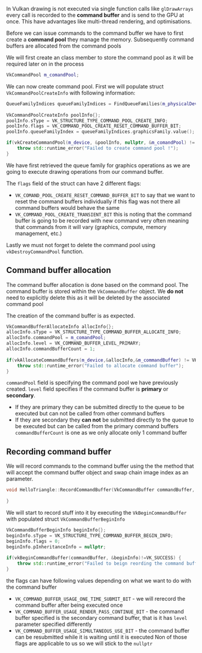 In Vulkan drawing is not executed via single function calls like `glDrawArrays` every call is recorded to the **command buffer** and is send to the GPU at once. This have advantages like multi-thread rendering, and optimisations.

Before we can issue commands to the command buffer we have to first create a **command pool** they manage the memory. Subsequently command buffers are allocated from the command pools 

We will first create an class member to store the command pool as it will be required later on in the process

```c++
VkCommandPool m_comandPool;
```

We can now create command pool. First we will populate struct `VkCommandPoolCreateInfo` with following information:

```c++
QueueFamilyIndices queueFamilyIndices = FindQueueFamilies(m_physicalDevice, m_sruface);  
  
VkCommandPoolCreateInfo poolInfo{};  
poolInfo.sType = VK_STRUCTURE_TYPE_COMMAND_POOL_CREATE_INFO;  
poolInfo.flags = VK_COMMAND_POOL_CREATE_RESET_COMMAND_BUFFER_BIT;  
poolInfo.queueFamilyIndex = queueFamilyIndices.graphicsFamily.value();

if(vkCreateCommandPool(m_device, &poolInfo, nullptr, &m_comandPool) != VK_SUCCESS) {  
    throw std::runtime_error("Failed to create command pool !");  
}
```

We have first retrieved the queue family for graphics operations as we are going to execute drawing operations from our command buffer. 

The `flags` field of the struct can have 2 different flags:
- `VK_COMAND_POOL_CREATE_RESET_COMMAND_BUFFER_BIT` to say that we want to reset the command buffers individually if this flag was not there all command buffers would behave the same 
- `VK_COMMAND_POOL_CREATE_TRANSIENT_BIT` this is noting that the command buffer is going to be recorded with new command very often meaning that commands from it will vary (graphics, compute, memory management, etc.) 

Lastly we must not forget to delete the command pool using `vkDestroyCommandPool` function.

## Command buffer allocation

The command buffer allocation is done based on the command pool. The command buffer is stored within the `VkCommandBuffer` object. We **do not** need to explicitly delete this as it will be deleted by the associated command pool

The creation of the command buffer is as expected.

```c++
VkCommandBufferAllocateInfo allocInfo{};  
allocInfo.sType = VK_STRUCTURE_TYPE_COMMAND_BUFFER_ALLOCATE_INFO;  
allocInfo.commandPool = m_comandPool;  
allocInfo.level = VK_COMMAND_BUFFER_LEVEL_PRIMARY;  
allocInfo.commandBufferCount = 1;  
  
if(vkAllocateCommandBuffers(m_device,&allocInfo,&m_commandBuffer) != VK_SUCCESS) {  
    throw std::runtime_error("Failed to allocate command buffer");  
}
```
`commandPool` field is specifying the command pool we have previously created.
`level` field specifies if the command buffer is **primary** or **secondary**. 
- If they are primary they can be submitted directly to the queue to be executed but can not be called from other command buffers
- If they are secondary they **can not** be submitted directly to the queue to be executed but can be called from the primary command buffers 
`commandBufferCount` is one as we only allocate only 1 command buffer

## Recording command buffer

We will record commands to the command buffer using the the method that will accept the command buffer object and swap chain image index as an parameter. 

```c++
void HelloTriangle::RecordCommandBuffer(VkCommandBuffer commandBuffer, uint32_t imageIndex) {  
  
}
```

We will start to record stuff into it by executing the `VkBeginCommandBuffer` with populated struct `VkCommandBufferBeginInfo` 

```c++
VkCommandBufferBeginInfo beginInfo{};  
beginInfo.sType = VK_STRUCTURE_TYPE_COMMAND_BUFFER_BEGIN_INFO;  
beginInfo.flags = 0;  
beginInfo.pInheritanceInfo = nullptr;  
  
if(vkBeginCommandBuffer(commandBuffer, &beginInfo)!=VK_SUCCESS) {  
    throw std::runtime_error("Failed to beign reording the command buffer");  
}
```

the flags can have following values depending on what we want to do with the command buffer
- `VK_COMMAND_BUFFER_USAGE_ONE_TIME_SUBMIT_BIT` - we will rerecord the command buffer after being executed once 
- `VK_COMMAND_BUFFER_USAGE_RENDER_PASS_CONTINUE_BIT` - the command buffer specified is the secondary command buffer, that is it has `level` parameter specified differently
- `VK_COMMAND_BUFFER_USAGE_SIMULTANEOUS_USE_BIT` - the command buffer can be resubmitted while it is waiting until it is executed
Non of those flags are applicable to us so we will stick to the `nullptr`
